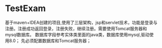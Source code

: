 # TestExam
基于maven+IDEA创建的项目,使用了三层架构，jsp和servlet技术，功能是登录与注册。注册成功返回登录，注册失败，继续注册。需要使用Tomcat服务器和mysql数据库。
数据库字段参考实体类里面的java类，数据库使用mysql,驱动使用8.0；
先必须配置数据库和Tomcat服务器；

